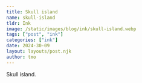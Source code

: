 ```yaml
---
title: Skull island
name: skull-island
tldr: Ink
image: /static/images/blog/ink/skull-island.webp
tags: ["post", "ink"]
categories: ["ink"]
date: 2024-30-09
layout: layouts/post.njk
author: tmo
---
```


Skull island.
